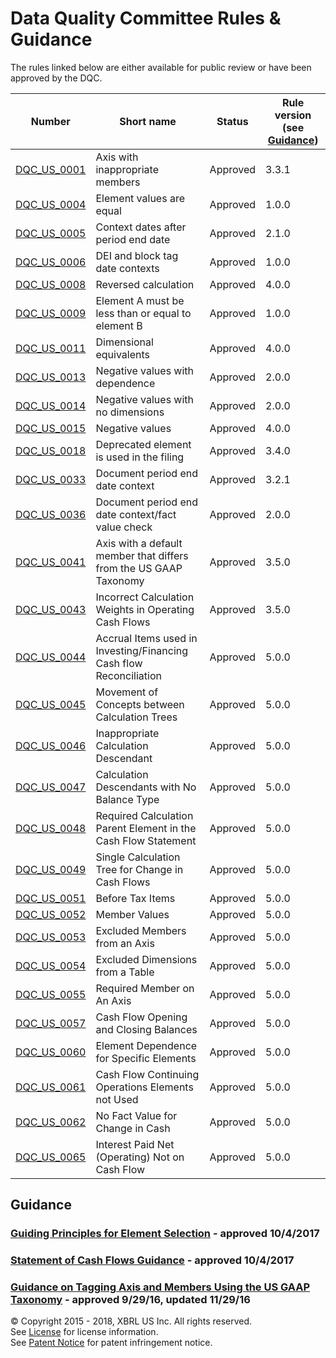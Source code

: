 # Data Quality Committee Rules &amp; Guidance

The rules linked below are either available for public review or have been approved by the DQC.

| Number | Short name | Status | Rule version (see [Guidance](../README.md)) |
| ----- | ----- | ----- | ----- |
| [DQC_US_0001](DQC_US_0001/DQC_0001.md) | Axis with inappropriate members | Approved | 3.3.1 |
| [DQC_US_0004](DQC_US_0004/DQC_0004.md) | Element values are equal | Approved | 1.0.0 |
| [DQC_US_0005](DQC_US_0005/DQC_0005.md) | Context dates after period end date | Approved | 2.1.0 |
| [DQC_US_0006](DQC_US_0006/DQC_0006.md) | DEI and block tag date contexts | Approved | 1.0.0 |
| [DQC_US_0008](DQC_US_0008/DQC_0008.md) | Reversed calculation | Approved | 4.0.0 |
| [DQC_US_0009](DQC_US_0009/DQC_0009.md) | Element A must be less than or equal to element B | Approved | 1.0.0 |
| [DQC_US_0011](DQC_US_0011/DQC_0011.md) | Dimensional equivalents | Approved | 4.0.0 |
| [DQC_US_0013](DQC_US_0013/DQC_0013.md) | Negative values with dependence | Approved | 2.0.0 |
| [DQC_US_0014](DQC_US_0014/DQC_0014.md) | Negative values with no dimensions | Approved | 2.0.0 |
| [DQC_US_0015](DQC_US_0015/DQC_0015.md) | Negative values | Approved | 4.0.0 |
| [DQC_US_0018](DQC_US_0018/DQC_0018.md) | Deprecated element is used in the filing | Approved | 3.4.0 |
| [DQC_US_0033](DQC_US_0033/DQC_0033.md) | Document period end date context | Approved | 3.2.1   |
| [DQC_US_0036](DQC_US_0036/DQC_0036.md) | Document period end date context/fact value check | Approved | 2.0.0 |
| [DQC_US_0041](DQC_US_0041/DQC_0041.md) | Axis with a default member that differs from the US GAAP Taxonomy | Approved | 3.5.0 |
| [DQC_US_0043](DQC_US_0043/DQC_0043.md) | Incorrect Calculation Weights in Operating Cash Flows | Approved | 3.5.0 |
| [DQC_US_0044](DQC_US_0044/DQC_0044.md) | Accrual Items used in Investing/Financing Cash flow Reconciliation | Approved | 5.0.0 |
| [DQC_US_0045](DQC_US_0045/DQC_0045.md) | Movement of Concepts between Calculation Trees | Approved | 5.0.0 |
| [DQC_US_0046](DQC_US_0046/DQC_0046.md) | Inappropriate Calculation Descendant | Approved | 5.0.0 |
| [DQC_US_0047](DQC_US_0047/DQC_0047.md) | Calculation Descendants with No Balance Type | Approved | 5.0.0 |
| [DQC_US_0048](DQC_US_0048/DQC_0048.md) | Required Calculation Parent Element in the Cash Flow Statement | Approved | 5.0.0 |
| [DQC_US_0049](DQC_US_0049/DQC_0049.md) | Single Calculation Tree for Change in Cash Flows | Approved | 5.0.0 |
| [DQC_US_0051](DQC_US_0051/DQC_0051.md) | Before Tax Items | Approved | 5.0.0 |
| [DQC_US_0052](DQC_US_0052/DQC_0052.md) | Member Values | Approved | 5.0.0 |
| [DQC_US_0053](DQC_US_0053/DQC_0053.md) | Excluded Members from an Axis | Approved | 5.0.0 |
| [DQC_US_0054](DQC_US_0054/DQC_0054.md) | Excluded Dimensions from a Table | Approved | 5.0.0 |
| [DQC_US_0055](DQC_US_0055/DQC_0055.md) | Required Member on An Axis | Approved | 5.0.0 |
| [DQC_US_0057](DQC_US_0057/DQC_0057.md) | Cash Flow Opening and Closing Balances | Approved | 5.0.0 |
| [DQC_US_0060](DQC_US_0060/DQC_0060.md) | Element Dependence for Specific Elements | Approved | 5.0.0 |
| [DQC_US_0061](DQC_US_0061/DQC_0061.md) | Cash Flow Continuing Operations Elements not Used | Approved | 5.0.0 |
| [DQC_US_0062](DQC_US_0062/DQC_0062.md) | No Fact Value for Change in Cash | Approved | 5.0.0 |
| [DQC_US_0065](DQC_US_0065/DQC_0065.md) | Interest Paid Net (Operating) Not on Cash Flow | Approved | 5.0.0 |


## Guidance
### <a href="https://github.com/DataQualityCommittee/documentation/blob/master/guidance/GuidingPrinciples.pdf" target="_blank">Guiding Principles for Element Selection</a> - approved 10/4/2017   
### <a href="https://github.com/DataQualityCommittee/documentation/blob/master/guidance/cashflows.md" target="_blank">Statement of Cash Flows Guidance</a> - approved 10/4/2017   
### <a href="https://github.com/DataQualityCommittee/documentation/blob/master/guidance/tagging.md" target="_blank">Guidance on Tagging Axis and Members Using the US GAAP Taxonomy</a> - approved 9/29/16, updated 11/29/16

© Copyright 2015 - 2018, XBRL US Inc. All rights reserved.   
See [License](https://xbrl.us/dqc-license) for license information.  
See [Patent Notice](https://xbrl.us/dqc-patent) for patent infringement notice.
